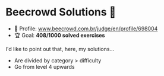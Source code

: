 # Beecrowd Solutions 🐝

* 👤 Profile: www.beecrowd.com.br/judge/en/profile/698004
* 🏆 Goal: **408/1000 solved exercises**

I'd like to point out that, here, my solutions...

* Are divided by category > difficulty
* Go from level 4 upwards
